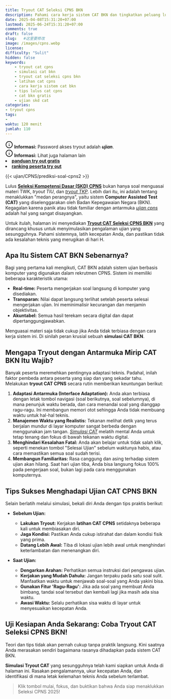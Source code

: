 ```yaml
---
title: Tryout CAT Seleksi CPNS BKN
description: Pahami cara kerja sistem CAT BKN dan tingkatkan peluang lulus dengan Tryout CAT Seleksi CPNS gratis. Simulasi antarmuka, manajemen waktu, & tips teknis.
date: 2025-04-08T15:31:20+07:00
lastmod: 2025-06-24T15:31:20+07:00
comments: true
draft: false 
slug:   #这里要修改
image: /images/cpns.webp
license: 
difficulty: "Sulit"
hidden: false
keywords: 
    - tryout cat cpns
    - simulasi cat bkn
    - tryout cat seleksi cpns bkn
    - latihan cat cpns
    - cara kerja sistem cat bkn
    - tips lulus cat cpns
    - cat bkn gratis
    - ujian skd cat
categories:
- tryout cpns
tags:
- 
waktu: 120 menit
jumlah: 110  
---
```


<div class="alert alert-info">
  <svg xmlns="http://www.w3.org/2000/svg" width="24" height="24" viewBox="0 0 24 24" fill="none" stroke="currentColor" stroke-width="2" stroke-linecap="round" stroke-linejoin="round" class="feather feather-info"><circle cx="12" cy="12" r="10"></circle><line x1="12" y1="16" x2="12" y2="12"></line>    <line x1="12" y1="8" x2="12.01" y2="8"></line>  </svg>
  <span><strong>Informasi:</strong> Password akses tryout adalah <b><i>ujian</b></i>.</span>
</div>
<div class="alert alert-info">
  <svg xmlns="http://www.w3.org/2000/svg" width="24" height="24" viewBox="0 0 24 24" fill="none" stroke="currentColor" stroke-width="2" stroke-linecap="round" stroke-linejoin="round" class="feather feather-info"><circle cx="12" cy="12" r="10"></circle><line x1="12" y1="16" x2="12" y2="12"></line>    <line x1="12" y1="8" x2="12.01" y2="8"></line>  </svg>
  <span><strong>Informasi:</strong> Lihat juga halaman lain<b> <li><a href="/ujian/cara-ikut-tryout-online-gratis">panduan try out gratis</a></li></b> <b><li><a href="/ujian/ranking-peserta-tryout">ranking peserta try out</a></li></b></span>
</div>


{{< ujian/CPNS/prediksi-soal-cpns2 >}}

Lulus **[Seleksi Kompetensi Dasar (SKD) CPNS](/ujian/cpns/try-out-skd-cpns-gratis/)** bukan hanya soal menguasai materi TWK, *tryout TIU*, dan *[tryout TKP](/ujian/cpns/tryout-tkp-cpns/)*. Lebih dari itu, ini adalah tentang menaklukkan "medan perangnya", yaitu sistem **Computer Assisted Test (CAT)** yang diselenggarakan oleh Badan Kepegawaian Negara (BKN). Kegagalan karena panik atau tidak familiar dengan antarmuka *[ujian cpns](/ujian/)* adalah hal yang sangat disayangkan.

Untuk itulah, halaman ini menyediakan **[Tryout CAT Seleksi CPNS BKN](/ujian/cpns/tryout-cat-cpns-gratis/)** yang dirancang khusus untuk menyimulasikan pengalaman ujian yang sesungguhnya. Pahami sistemnya, latih kecepatan Anda, dan pastikan tidak ada kesalahan teknis yang merugikan di hari H.

## Apa Itu Sistem CAT BKN Sebenarnya?

Bagi yang pertama kali mengikuti, CAT BKN adalah sistem ujian berbasis komputer yang digunakan dalam rekrutmen CPNS. Sistem ini memiliki beberapa karakteristik utama:

* **Real-time:** Peserta mengerjakan soal langsung di komputer yang disediakan.
* **Transparan:** Nilai dapat langsung terlihat setelah peserta selesai mengerjakan ujian. Ini meminimalisir kecurangan dan menjamin objektivitas.
* **Akuntabel:** Semua hasil terekam secara digital dan dapat dipertanggungjawabkan.

Menguasai materi saja tidak cukup jika Anda tidak terbiasa dengan cara kerja sistem ini. Di sinilah peran krusial sebuah **simulasi CAT BKN**.

## Mengapa Tryout dengan Antarmuka Mirip CAT BKN Itu Wajib?

Banyak peserta meremehkan pentingnya adaptasi teknis. Padahal, inilah faktor pembeda antara peserta yang siap dan yang sekadar tahu. Melakukan **tryout CAT CPNS** secara rutin memberikan keuntungan berikut:

1.  **Adaptasi Antarmuka (Interface Adaptation):** Anda akan terbiasa dengan letak tombol navigasi (soal berikutnya, soal sebelumnya), di mana penunjuk waktu berada, dan cara menandai soal yang dianggap ragu-ragu. Ini membangun memori otot sehingga Anda tidak membuang waktu untuk hal-hal teknis.
2.  **Manajemen Waktu yang Realistis:** Tekanan melihat detik yang terus berjalan mundur di layar komputer sangat berbeda dengan menggunakan jam tangan. *[Simulasi CAT](/ujian/cpns/tryout-cat-cpns-gratis/)* melatih mental Anda untuk tetap tenang dan fokus di bawah tekanan waktu digital.
3.  **Menghindari Kesalahan Fatal:** Anda akan belajar untuk tidak salah klik, seperti menekan tombol "Selesai Ujian" sebelum waktunya habis, atau cara memastikan semua soal sudah terisi.
4.  **Membangun Familiaritas:** Rasa canggung dan asing terhadap sistem ujian akan hilang. Saat hari ujian tiba, Anda bisa langsung fokus 100% pada pengerjaan soal, bukan lagi pada cara menggunakan komputernya.

## Tips Sukses Menghadapi Ujian CAT CPNS BKN

Selain berlatih melalui simulasi, bekali diri Anda dengan tips praktis berikut:

* **Sebelum Ujian:**
    * **Lakukan Tryout:** Kerjakan **latihan CAT CPNS** setidaknya beberapa kali untuk membiasakan diri.
    * **Jaga Kondisi:** Pastikan Anda cukup istirahat dan dalam kondisi fisik yang prima.
    * **Datang Lebih Awal:** Tiba di lokasi ujian lebih awal untuk menghindari keterlambatan dan menenangkan diri.

* **Saat Ujian:**
    * **Dengarkan Arahan:** Perhatikan semua instruksi dari pengawas ujian.
    * **Kerjakan yang Mudah Dahulu:** Jangan terpaku pada satu soal sulit. Manfaatkan waktu untuk menjawab soal-soal yang Anda yakini bisa.
    * **Gunakan Fitur 'Ragu-Ragu':** Jika ada soal yang membuat Anda bimbang, tandai soal tersebut dan kembali lagi jika masih ada sisa waktu.
    * **Awasi Waktu:** Selalu perhatikan sisa waktu di layar untuk menyesuaikan kecepatan Anda.

## Uji Kesiapan Anda Sekarang: Coba Tryout CAT Seleksi CPNS BKN!

Teori dan tips tidak akan pernah cukup tanpa praktik langsung. Kini saatnya Anda merasakan sendiri bagaimana rasanya dihadapkan pada sistem CAT BKN.

**Simulasi Tryout CAT** yang sesungguhnya telah kami siapkan untuk Anda di halaman ini. Rasakan pengalamannya, ukur kecepatan Anda, dan identifikasi di mana letak kelemahan teknis Anda sebelum terlambat.

>Klik tombol mulai, fokus, dan buktikan bahwa Anda siap menaklukkan Seleksi CPNS 2025!